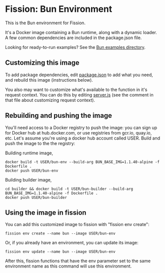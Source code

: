 # Fission: Bun Environment

This is the Bun environment for Fission.

It's a Docker image containing a Bun runtime, along with a dynamic
loader.  A few common dependencies are included in the package.json
file.

Looking for ready-to-run examples? See the [Bun examples directory](../../examples/bun).

## Customizing this image

To add package dependencies, edit [package.json](./package.json) to add what you need, and rebuild this image (instructions below).

You also may want to customize what's available to the function in it's request context.
You can do this by editing [server.js](./server.js) (see the comment in that file about customizing request context).

## Rebuilding and pushing the image

You'll need access to a Docker registry to push the image: you can sign up for Docker hub at hub.docker.com, or use registries from gcr.io, quay.io, etc.
Let's assume you're using a docker hub account called USER.
Build and push the image to the the registry:

Building runtime image,

```console
docker build -t USER/bun-env --build-arg BUN_BASE_IMG=1.1.40-alpine -f Dockerfile .
docker push USER/bun-env
```

Building builder image,

```console
cd builder && docker build -t USER/bun-builder --build-arg BUN_BASE_IMG=1.1.40-alpine -f Dockerfile .
docker push USER/bun-builder
```

## Using the image in fission

You can add this customized image to fission with "fission env create":

```console
fission env create --name bun --image USER/bun-env
```

Or, if you already have an environment, you can update its image:

```console
fission env update --name bun --image USER/bun-env
```

After this, fission functions that have the env parameter set to the
same environment name as this command will use this environment.

